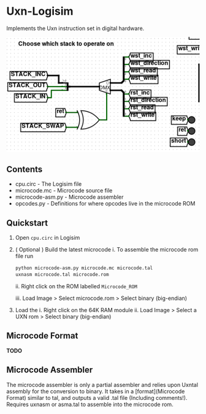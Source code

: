 # Uxn-Logisim

Implements the Uxn instruction set in digital hardware. 

![An animation showing different Uxn mode bits lighting up as stack control signals flow through logic gates](splash.gif)

## Contents

* cpu.circ - The Logisim file
* microcode.mc - Microcode source file
* microcode-asm.py - Microcode assembler
* opcodes.py - Definitions for where opcodes live in the microcode ROM

## Quickstart

1. Open `cpu.circ` in Logisim
2. ( Optional ) Build the latest microcode
	i. To assemble the microcode rom file run
	```sh
	python microcode-asm.py microcode.mc microcode.tal
	uxnasm microcode.tal microcode.rom
	```
	ii. Right click on the ROM labelled `Microcode_ROM`

	iii. Load Image > Select microcode.rom > Select binary (big-endian)
3. Load the
	i. Right click on the 64K RAM module
	ii. Load Image > Select a UXN rom > Select binary (big-endian)

## Microcode Format

**TODO**

## Microcode Assembler

The microcode assembler is only a partial assembler and relies upon Uxntal assembly for the conversion to binary. It takes in a [format](Microcode Format) similar to tal, and outputs a valid .tal file (Including comments!). Requires uxnasm or asma.tal to assemble into the microcode rom.
